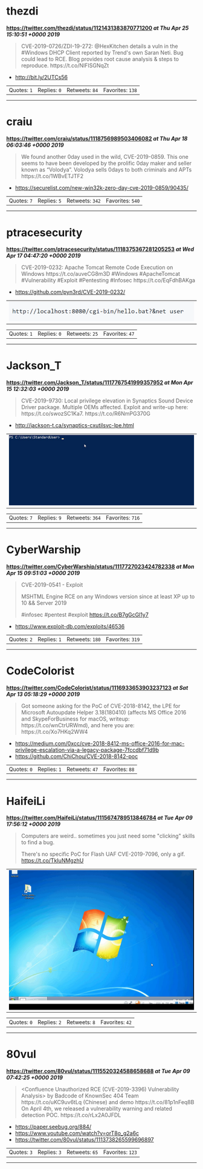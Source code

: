 # thezdi
**https://twitter.com/thezdi/status/1121431383870771200 _at Thu Apr 25 15:10:51 +0000 2019_**
<blockquote>
CVE-2019-0726/ZDI-19-272: @HexKitchen details a vuln in the #Windows DHCP Client reported by Trend's own Saran Neti. Bug could lead to RCE. Blog provides root cause analysis &amp; steps to reproduce. https://t.co/NlFISGNqZt
</blockquote>

* http://bit.ly/2UTCs56

<table><tr>
<td>Quotes: <code>1</code></td>
<td>Replies: <code>0</code></td>
<td>Retweets: <code>84</code></td>
<td>Favorites: <code>138</code></td>
</tr></table>

---

# craiu
**https://twitter.com/craiu/status/1118756989503406082 _at Thu Apr 18 06:03:46 +0000 2019_**
<blockquote>
We found another 0day used in the wild, CVE-2019-0859. This one seems to have been developed by the prolific 0day maker and seller known as “Volodya”. Volodya sells 0days to both criminals and APTs https://t.co/1WBvETJTF2
</blockquote>

* https://securelist.com/new-win32k-zero-day-cve-2019-0859/90435/

<table><tr>
<td>Quotes: <code>7</code></td>
<td>Replies: <code>5</code></td>
<td>Retweets: <code>342</code></td>
<td>Favorites: <code>540</code></td>
</tr></table>

---

# ptracesecurity
**https://twitter.com/ptracesecurity/status/1118375367281205253 _at Wed Apr 17 04:47:20 +0000 2019_**
<blockquote>
CVE-2019-0232: Apache Tomcat Remote Code Execution on Windows https://t.co/auveCG8m3D #Windows #ApacheTomcat #Vulnerability #Exploit #Pentesting #Infosec https://t.co/EqFdhBAKga
</blockquote>

* https://github.com/pyn3rd/CVE-2019-0232/

<table><tr>
<td><img src="pictures/http+++pbs.twimg.com+media+D4VEd_xX4AYHJ3f.png" alt="http://pbs.twimg.com/media/D4VEd_xX4AYHJ3f.png"></td>
</tr></table>
<table><tr>
<td>Quotes: <code>1</code></td>
<td>Replies: <code>0</code></td>
<td>Retweets: <code>25</code></td>
<td>Favorites: <code>47</code></td>
</tr></table>

---

# Jackson_T
**https://twitter.com/Jackson_T/status/1117767541999357952 _at Mon Apr 15 12:32:03 +0000 2019_**
<blockquote>
CVE-2019-9730: Local privilege elevation in Synaptics Sound Device Driver package. Multiple OEMs affected. Exploit and write-up here: https://t.co/swozSC1Ka7. https://t.co/R6NmPG370G
</blockquote>

* http://jackson-t.ca/synaptics-cxutilsvc-lpe.html

<table><tr>
<td><img src="pictures/http+++pbs.twimg.com+ext_tw_video_thumb+1117760394087419905+pu+img+ZQRlxDl_AD7eOAYN.jpg" alt="http://pbs.twimg.com/ext_tw_video_thumb/1117760394087419905/pu/img/ZQRlxDl_AD7eOAYN.jpg"></td>
</tr></table>
<table><tr>
<td>Quotes: <code>7</code></td>
<td>Replies: <code>9</code></td>
<td>Retweets: <code>364</code></td>
<td>Favorites: <code>716</code></td>
</tr></table>

---

# CyberWarship
**https://twitter.com/CyberWarship/status/1117727023424782338 _at Mon Apr 15 09:51:03 +0000 2019_**
<blockquote>
CVE-2019-0541 - Exploit  

MSHTML Engine RCE on any Windows version since at least XP up to 10 &amp;&amp; Server 2019 

#infosec #pentest #exploit 
https://t.co/B7gGcGl1y7
</blockquote>

* https://www.exploit-db.com/exploits/46536

<table><tr>
<td>Quotes: <code>2</code></td>
<td>Replies: <code>1</code></td>
<td>Retweets: <code>180</code></td>
<td>Favorites: <code>319</code></td>
</tr></table>

---

# CodeColorist
**https://twitter.com/CodeColorist/status/1116933653903237123 _at Sat Apr 13 05:18:29 +0000 2019_**
<blockquote>
Got someone asking for the PoC of CVE-2018-8142, the LPE for Microsoft Autoupdate Helper 3.18(180410) (affects MS Office 2016 and SkypeForBusiness for macOS, writeup: https://t.co/wnCtrURWmd), and here you are: https://t.co/Xo7HKq2WW4
</blockquote>

* https://medium.com/0xcc/cve-2018-8412-ms-office-2016-for-mac-privilege-escalation-via-a-legacy-package-7fccdbf71d9b
* https://github.com/ChiChou/CVE-2018-8142-poc

<table><tr>
<td>Quotes: <code>0</code></td>
<td>Replies: <code>1</code></td>
<td>Retweets: <code>47</code></td>
<td>Favorites: <code>88</code></td>
</tr></table>

---

# HaifeiLi
**https://twitter.com/HaifeiLi/status/1115674789513846784 _at Tue Apr 09 17:56:12 +0000 2019_**
<blockquote>
Computers are weird.. sometimes you just need some "clicking" skills to find a bug.

There's no specific PoC for Flash UAF CVE-2019-7096, only a gif. https://t.co/TkIuNMgzhU
</blockquote>


<table><tr>
<td><img src="pictures/http+++pbs.twimg.com+tweet_video_thumb+D3usLe0V4AAYV0j.jpg" alt="http://pbs.twimg.com/tweet_video_thumb/D3usLe0V4AAYV0j.jpg"></td>
</tr></table>
<table><tr>
<td>Quotes: <code>0</code></td>
<td>Replies: <code>2</code></td>
<td>Retweets: <code>8</code></td>
<td>Favorites: <code>42</code></td>
</tr></table>

---

# 80vul
**https://twitter.com/80vul/status/1115520324588658688 _at Tue Apr 09 07:42:25 +0000 2019_**
<blockquote>
&lt;Confluence Unauthorized RCE (CVE-2019-3396) Vulnerability Analysis&gt; by Badcode of KnownSec 404 Team https://t.co/uKC9uv6tLq (Chinese) and demo https://t.co/81p1nFeq8B  On April 4th, we released a vulnerability warning and related detection POC.  https://t.co/rLx2A0JFDL
</blockquote>

* https://paper.seebug.org/884/
* https://www.youtube.com/watch?v=orT8o_g2a6c
* https://twitter.com/80vul/status/1113738265599696897

<table><tr>
<td>Quotes: <code>3</code></td>
<td>Replies: <code>3</code></td>
<td>Retweets: <code>65</code></td>
<td>Favorites: <code>123</code></td>
</tr></table>

---

